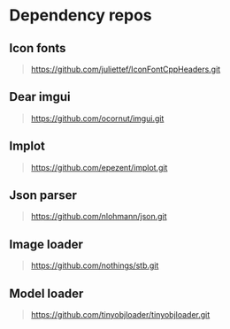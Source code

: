 # Dependency repos

## Icon fonts
> https://github.com/juliettef/IconFontCppHeaders.git

## Dear imgui
> https://github.com/ocornut/imgui.git

## Implot
> https://github.com/epezent/implot.git

## Json parser
> https://github.com/nlohmann/json.git

## Image loader
> https://github.com/nothings/stb.git

## Model loader
> https://github.com/tinyobjloader/tinyobjloader.git